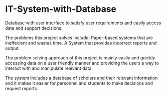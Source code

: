 # IT-System-with-Database
Database with user interface to satisfy user requirements and easily access data and support decisions. 

The problems this project solves include:
Paper-based systems that are ineffecient and wastes time.
A System that provides incorrect reports and output.

The problem solving approach of this project is mainly easily and quickly accessing data on a user friendly manner
and providing the users a way to interact with and manipulate relevant data.

The system includes a database of scholars and their relevant information and it makes it easier for personnel and students
to make decisions and request reports.   